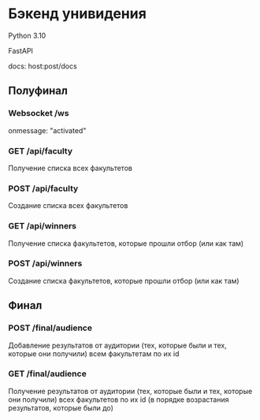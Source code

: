 # Бэкенд унивидения

Python 3.10

FastAPI

docs: host:post/docs

## Полуфинал

### Websocket /ws
onmessage: "activated"


### GET /api/faculty
Получение списка всех факультетов


### POST /api/faculty
Создание списка всех факультетов


### GET /api/winners
Получение списка факультетов, которые прошли отбор (или как там)


### POST /api/winners
Создание списка факультетов, которые прошли отбор (или как там)

## Финал

### POST /final/audience
Добавление результатов от аудитории (тех, которые были и тех, которые они получили) всем факультетам по их id


### GET /final/audience
Получение результатов от аудитории (тех, которые были и тех, которые они получили) всех факультетов по их id (в порядке возрастания результатов, которые были до)